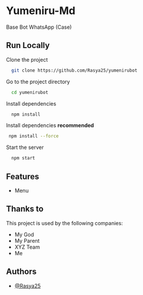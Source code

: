 # Yumeniru-Md

Base Bot WhatsApp (Case)


## Run Locally

Clone the project

```bash
  git clone https://github.com/Rasya25/yumenirubot
```

Go to the project directory

```bash
  cd yumenirubot
```

Install dependencies

```bash
  npm install
```

Install dependencies **recommended**
```bash
 npm install --force
```

Start the server

```bash
  npm start
```




## Features

- Menu


## Thanks to

This project is used by the following companies:

- My God
- My Parent
- XYZ Team
- Me


## Authors

- [@Rasya25](https://github.com/Rasya25)

